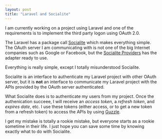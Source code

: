```yaml
---
layout: post 
title: "Laravel and Socialite"
---
```


I am currently working on a project using Laravel and one of the requirements is to implement the third party logon using OAuth 2.0. 

The Laravel has a package call [Socialite](https://github.com/laravel/socialite) which makes everything simple. The OAuth server I am communicating with is not one of the big Internet companies such as Google or Facebook, but the [Socialite Providers](https://socialiteproviders.github.io/) has the adapter ready to use. 

Everything is really simple, except I totally misunderstood Socialite. 

Socialite is an interface to authenticate my Laravel project with other OAuth server, but it is **not** an interface to communicate my Laravel project with the APIs provided by the OAuth server authenticated. 

What Socialite does is to authenticate my users from my project. Once the authenication succeee, I will receive an *access token*, a *refresh token*, and *expires date*, etc. I use these tokens (either access, or to get a new token from a refresh token) to access the APIs by using [Guzzle](http://docs.guzzlephp.org/en/latest/). 

I get my mistake is totally a rookie mistake, but everyone starts as a rookie sometime in their life. I just hope you can save some time by knowing exactly what to do with Socialite. 

